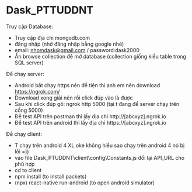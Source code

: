 # Dask_PTTUDDNT

Truy cập Database:
- Truy cập địa chỉ mongodb.com
- đăng nhập (nhớ đăng nhập bằng google nhé) 
- email: nhomdask@gmail.com   /    password:dask2000
- Ấn browse collection để mở database (collection giống kiểu table trong SQL server)

Để chạy server:
- Android bắt chạy https nên để tiện thì anh em nên download https://ngrok.com/
- Download xong giải nén rồi click đúp vào là được
- Sau khi click đúp gõ: ngrok http 5000 (tại t đang để server chạy trên cổng 5000)
- Để test API trên postman thì lấy địa chỉ  http://[abcxyz].ngrok.io 
- Để test API trên android thì lấy địa chỉ  https://[abcxyz].ngrok.io 

Để chạy client:
- T chạy trên android 4 XL oke không hiểu sao chạy trên android 4 nó bị lỗi =))
- vào file Dask_PTUDDNT\client\config\Constants.js đổi lại API_URL cho phù hợp
- cd to client
- npm install (to install packets)
- (npx) react-native run-android (to open android simulator)
